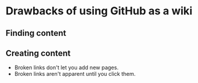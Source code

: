# Drawbacks of using GitHub as a wiki
## Finding content
## Creating content
- Broken links don't let you add new pages.
- Broken links aren't apparent until you click them.
